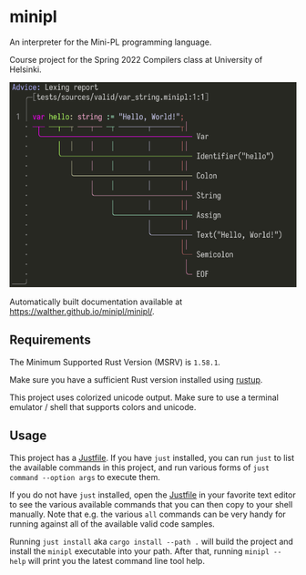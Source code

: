# minipl

An interpreter for the Mini-PL programming language.

Course project for the Spring 2022 Compilers class at University of Helsinki.

![lexing report](lexing.png)

Automatically built documentation available at <https://walther.github.io/minipl/minipl/>.

## Requirements

The Minimum Supported Rust Version (MSRV) is `1.58.1`.

Make sure you have a sufficient Rust version installed using [rustup](https://rustup.rs/).

This project uses colorized unicode output. Make sure to use a terminal emulator / shell that supports colors and unicode.

## Usage

This project has a [Justfile](https://github.com/casey/just). If you have `just` installed, you can run `just` to list the available commands in this project, and run various forms of `just command --option args` to execute them.

If you do not have `just` installed, open the [Justfile](./Justfile) in your favorite text editor to see the various available commands that you can then copy to your shell manually. Note that e.g. the various `all` commands can be very handy for running against all of the available valid code samples.

Running `just install` aka `cargo install --path .` will build the project and install the `minipl` executable into your path. After that, running `minipl --help` will print you the latest command line tool help.
